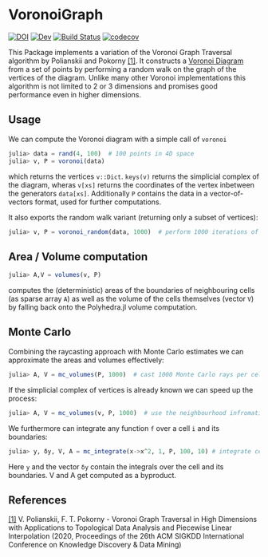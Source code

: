 # VoronoiGraph
[![DOI](https://zenodo.org/badge/417525067.svg)](https://zenodo.org/badge/latestdoi/417525067)
[![Dev](https://img.shields.io/badge/docs-dev-blue.svg)](https://axsk.github.io/VoronoiGraph.jl/dev)
[![Build Status](https://github.com/axsk/VoronoiGraph.jl/workflows/CI/badge.svg)](https://github.com/axsk/VoronoiGraph.jl/actions)
[![codecov](https://codecov.io/gh/axsk/VoronoiGraph.jl/branch/main/graph/badge.svg?token=OYHZKYOE2H)](https://codecov.io/gh/axsk/VoronoiGraph.jl)


This Package implements a variation of the Voronoi Graph Traversal algorithm by Polianskii and Pokorny [\[1\]](https://dl.acm.org/doi/10.1145/3394486.3403266).
It constructs a [Voronoi Diagram](https://en.wikipedia.org/wiki/Voronoi_diagram) from a set of points by performing a random walk on the graph of the vertices of the diagram.
Unlike many other Voronoi implementations this algorithm is not limited to 2 or 3 dimensions and promises good performance even in higher dimensions.

## Usage
We can compute the Voronoi diagram with a simple call of `voronoi`
```julia
julia> data = rand(4, 100)  # 100 points in 4D space
julia> v, P = voronoi(data)
```
which returns the vertices `v::Dict`. `keys(v)` returns the simplicial complex of the diagram,
wheras `v[xs]` returns the coordinates of the vertex inbetween the generators `data[xs]`.
Additionally `P` contains the data in a vector-of-vectors format, used for further computations.

It also exports the random walk variant (returning only a subset of vertices):
```julia
julia> v, P = voronoi_random(data, 1000)  # perform 1000 iterations of the random walk
```

## Area / Volume computation
```julia
julia> A,V = volumes(v, P)
```
computes the (deterministic) areas of the boundaries of neighbouring cells (as sparse array `A`)
as well as the volume of the cells themselves (vector `V`) by falling back onto the Polyhedra.jl volume computation.


## Monte Carlo
Combining the raycasting approach with Monte Carlo estimates we can approximate the areas and volumes effectively:
```julia
julia> A, V = mc_volumes(P, 1000)  # cast 1000 Monte Carlo rays per cell
```

If the simplicial complex of vertices is already known we can speed up the process:
```julia
julia> A, V = mc_volumes(v, P, 1000)  # use the neighbourhood infromation contained in v
```

We furthermore can integrate any function `f` over a cell `i` and its boundaries:
```julia
julia> y, δy, V, A = mc_integrate(x->x^2, 1, P, 100, 10) # integrate cell 1 with 100 boundary and 100*10 volume samples
```
Here `y` and the vector `δy` contain the integrals over the cell and its boundaries. V and A get computed as a byproduct.

## References
[\[1\]](https://dl.acm.org/doi/10.1145/3394486.3403266) V. Polianskii, F. T. Pokorny - Voronoi Graph Traversal in High Dimensions with Applications to Topological Data Analysis and Piecewise Linear Interpolation (2020, Proceedings of the 26th ACM SIGKDD International Conference on Knowledge Discovery & Data Mining)
